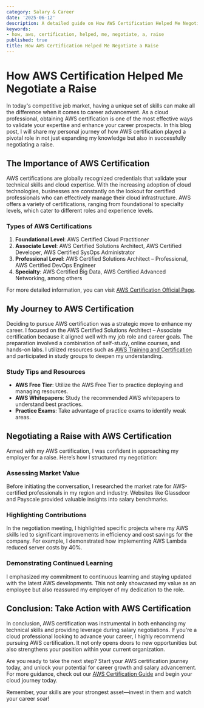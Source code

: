 ```yaml
---
category: Salary & Career
date: '2025-06-12'
description: A detailed guide on How AWS Certification Helped Me Negotiate a Raise
keywords:
- how, aws, certification, helped, me, negotiate, a, raise
published: true
title: How AWS Certification Helped Me Negotiate a Raise
---
```


# How AWS Certification Helped Me Negotiate a Raise

In today's competitive job market, having a unique set of skills can make all the difference when it comes to career advancement. As a cloud professional, obtaining AWS certification is one of the most effective ways to validate your expertise and enhance your career prospects. In this blog post, I will share my personal journey of how AWS certification played a pivotal role in not just expanding my knowledge but also in successfully negotiating a raise.

## The Importance of AWS Certification

AWS certifications are globally recognized credentials that validate your technical skills and cloud expertise. With the increasing adoption of cloud technologies, businesses are constantly on the lookout for certified professionals who can effectively manage their cloud infrastructure. AWS offers a variety of certifications, ranging from foundational to specialty levels, which cater to different roles and experience levels.

### Types of AWS Certifications

1. **Foundational Level**: AWS Certified Cloud Practitioner
2. **Associate Level**: AWS Certified Solutions Architect, AWS Certified Developer, AWS Certified SysOps Administrator
3. **Professional Level**: AWS Certified Solutions Architect – Professional, AWS Certified DevOps Engineer
4. **Specialty**: AWS Certified Big Data, AWS Certified Advanced Networking, among others

For more detailed information, you can visit [AWS Certification Official Page](https://aws.amazon.com/certification/).

## My Journey to AWS Certification

Deciding to pursue AWS certification was a strategic move to enhance my career. I focused on the AWS Certified Solutions Architect – Associate certification because it aligned well with my job role and career goals. The preparation involved a combination of self-study, online courses, and hands-on labs. I utilized resources such as [AWS Training and Certification](https://aws.amazon.com/training/) and participated in study groups to deepen my understanding.

### Study Tips and Resources

- **AWS Free Tier**: Utilize the AWS Free Tier to practice deploying and managing resources.
- **AWS Whitepapers**: Study the recommended AWS whitepapers to understand best practices.
- **Practice Exams**: Take advantage of practice exams to identify weak areas.

## Negotiating a Raise with AWS Certification

Armed with my AWS certification, I was confident in approaching my employer for a raise. Here’s how I structured my negotiation:

### Assessing Market Value

Before initiating the conversation, I researched the market rate for AWS-certified professionals in my region and industry. Websites like Glassdoor and Payscale provided valuable insights into salary benchmarks.

### Highlighting Contributions

In the negotiation meeting, I highlighted specific projects where my AWS skills led to significant improvements in efficiency and cost savings for the company. For example, I demonstrated how implementing AWS Lambda reduced server costs by 40%.

### Demonstrating Continued Learning

I emphasized my commitment to continuous learning and staying updated with the latest AWS developments. This not only showcased my value as an employee but also reassured my employer of my dedication to the role.

## Conclusion: Take Action with AWS Certification

In conclusion, AWS certification was instrumental in both enhancing my technical skills and providing leverage during salary negotiations. If you're a cloud professional looking to advance your career, I highly recommend pursuing AWS certification. It not only opens doors to new opportunities but also strengthens your position within your current organization.

Are you ready to take the next step? Start your AWS certification journey today, and unlock your potential for career growth and salary advancement. For more guidance, check out our [AWS Certification Guide](https://aws.amazon.com/certification/) and begin your cloud journey today.

Remember, your skills are your strongest asset—invest in them and watch your career soar!